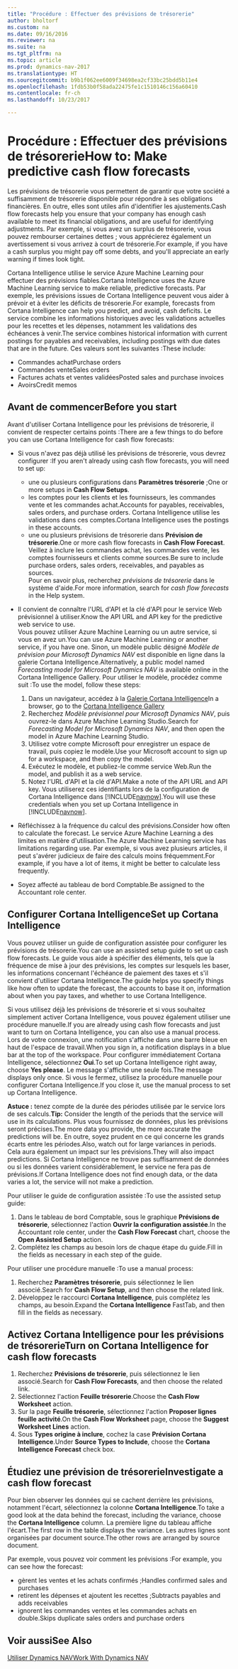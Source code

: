 ```yaml
---
title: "Procédure : Effectuer des prévisions de trésorerie"
author: bholtorf
ms.custom: na
ms.date: 09/16/2016
ms.reviewer: na
ms.suite: na
ms.tgt_pltfrm: na
ms.topic: article
ms.prod: dynamics-nav-2017
ms.translationtype: HT
ms.sourcegitcommit: b9b1f062ee6009f34698ea2cf33bc25bdd5b11e4
ms.openlocfilehash: 1fdb53b0f58ada22475fe1c1510146c156a60410
ms.contentlocale: fr-ch
ms.lasthandoff: 10/23/2017

---
```


# <a name="how-to-make-predictive-cash-flow-forecasts"></a><span data-ttu-id="3a2d6-102">Procédure : Effectuer des prévisions de trésorerie</span><span class="sxs-lookup"><span data-stu-id="3a2d6-102">How to: Make predictive cash flow forecasts</span></span>
<span data-ttu-id="3a2d6-103">Les prévisions de trésorerie vous permettent de garantir que votre société a suffisamment de trésorerie disponible pour répondre à ses obligations financières. En outre, elles sont utiles afin d'identifier les ajustements.</span><span class="sxs-lookup"><span data-stu-id="3a2d6-103">Cash flow forecasts help you ensure that your company has enough cash available to meet its financial obligations, and are useful for identifying adjustments.</span></span> <span data-ttu-id="3a2d6-104">Par exemple, si vous avez un surplus de trésorerie, vous pouvez rembourser certaines dettes ; vous apprécierez également un avertissement si vous arrivez à court de trésorerie.</span><span class="sxs-lookup"><span data-stu-id="3a2d6-104">For example, if you have a cash surplus you might pay off some debts, and you'll appreciate an early warning if times look tight.</span></span>

<span data-ttu-id="3a2d6-105">Cortana Intelligence utilise le service Azure Machine Learning pour effectuer des prévisions fiables.</span><span class="sxs-lookup"><span data-stu-id="3a2d6-105">Cortana Intelligence uses the Azure Machine Learning service to make reliable, predictive forecasts.</span></span> <span data-ttu-id="3a2d6-106">Par exemple, les prévisions issues de Cortana Intelligence peuvent vous aider à prévoir et à éviter les déficits de trésorerie.</span><span class="sxs-lookup"><span data-stu-id="3a2d6-106">For example, forecasts from Cortana Intelligence can help you predict, and avoid, cash deficits.</span></span> <span data-ttu-id="3a2d6-107">Le service combine les informations historiques avec les validations actuelles pour les recettes et les dépenses, notamment les validations des échéances à venir.</span><span class="sxs-lookup"><span data-stu-id="3a2d6-107">The service combines historical information with current postings for payables and receivables, including postings with due dates that are in the future.</span></span> <span data-ttu-id="3a2d6-108">Ces valeurs sont les suivantes :</span><span class="sxs-lookup"><span data-stu-id="3a2d6-108">These include:</span></span>
* <span data-ttu-id="3a2d6-109">Commandes achat</span><span class="sxs-lookup"><span data-stu-id="3a2d6-109">Purchase orders</span></span>
* <span data-ttu-id="3a2d6-110">Commandes vente</span><span class="sxs-lookup"><span data-stu-id="3a2d6-110">Sales orders</span></span>
* <span data-ttu-id="3a2d6-111">Factures achats et ventes validées</span><span class="sxs-lookup"><span data-stu-id="3a2d6-111">Posted sales and purchase invoices</span></span>
* <span data-ttu-id="3a2d6-112">Avoirs</span><span class="sxs-lookup"><span data-stu-id="3a2d6-112">Credit memos</span></span>

## <a name="before-you-start"></a><span data-ttu-id="3a2d6-113">Avant de commencer</span><span class="sxs-lookup"><span data-stu-id="3a2d6-113">Before you start</span></span>  
<span data-ttu-id="3a2d6-114">Avant d'utiliser Cortana Intelligence pour les prévisions de trésorerie, il convient de respecter certains points :</span><span class="sxs-lookup"><span data-stu-id="3a2d6-114">There are a few things to do before you can use Cortana Intelligence for cash flow forecasts:</span></span>
* <span data-ttu-id="3a2d6-115">Si vous n'avez pas déjà utilisé les prévisions de trésorerie, vous devrez configurer :</span><span class="sxs-lookup"><span data-stu-id="3a2d6-115">If you aren't already using cash flow forecasts, you will need to set up:</span></span>
    * <span data-ttu-id="3a2d6-116">une ou plusieurs configurations dans **Paramètres trésorerie** ;</span><span class="sxs-lookup"><span data-stu-id="3a2d6-116">One or more setups in **Cash Flow Setups**.</span></span>
    * <span data-ttu-id="3a2d6-117">les comptes pour les clients et les fournisseurs, les commandes vente et les commandes achat.</span><span class="sxs-lookup"><span data-stu-id="3a2d6-117">Accounts for payables, receivables, sales orders, and purchase orders.</span></span> <span data-ttu-id="3a2d6-118">Cortana Intelligence utilise les validations dans ces comptes.</span><span class="sxs-lookup"><span data-stu-id="3a2d6-118">Cortana Intelligence uses the postings in these accounts.</span></span>
    * <span data-ttu-id="3a2d6-119">une ou plusieurs prévisions de trésorerie dans **Prévision de trésorerie**.</span><span class="sxs-lookup"><span data-stu-id="3a2d6-119">One or more cash flow forecasts in **Cash Flow Forecast**.</span></span> <span data-ttu-id="3a2d6-120">Veillez à inclure les commandes achat, les commandes vente, les comptes fournisseurs et clients comme sources.</span><span class="sxs-lookup"><span data-stu-id="3a2d6-120">Be sure to include purchase orders, sales orders, receivables, and payables as sources.</span></span>  
    <span data-ttu-id="3a2d6-121">Pour en savoir plus, recherchez _prévisions de trésorerie_ dans le système d'aide.</span><span class="sxs-lookup"><span data-stu-id="3a2d6-121">For more information, search for _cash flow forecasts_ in the Help system.</span></span>
* <span data-ttu-id="3a2d6-122">Il convient de connaître l'URL d'API et la clé d'API pour le service Web prévisionnel à utiliser.</span><span class="sxs-lookup"><span data-stu-id="3a2d6-122">Know the API URL and API key for the predictive web service to use.</span></span>  
    <span data-ttu-id="3a2d6-123">Vous pouvez utiliser Azure Machine Learning ou un autre service, si vous en avez un.</span><span class="sxs-lookup"><span data-stu-id="3a2d6-123">You can use Azure Machine Learning or another service, if you have one.</span></span> <span data-ttu-id="3a2d6-124">Sinon, un modèle public désigné _Modèle de prévision pour Microsoft Dynamics NAV_ est disponible en ligne dans la galerie Cortana Intelligence.</span><span class="sxs-lookup"><span data-stu-id="3a2d6-124">Alternatively, a public model named _Forecasting model for Microsoft Dynamics NAV_ is available online in the Cortana Intelligence Gallery.</span></span> <span data-ttu-id="3a2d6-125">Pour utiliser le modèle, procédez comme suit :</span><span class="sxs-lookup"><span data-stu-id="3a2d6-125">To use the model, follow these steps:</span></span>

    1. <span data-ttu-id="3a2d6-126">Dans un navigateur, accédez à la [Galerie Cortana Intelligence](https://go.microsoft.com/fwlink/?linkid=828352)</span><span class="sxs-lookup"><span data-stu-id="3a2d6-126">In a browser, go to the [Cortana Intelligence Gallery](https://go.microsoft.com/fwlink/?linkid=828352)</span></span>
    2. <span data-ttu-id="3a2d6-127">Recherchez _Modèle prévisionnel pour Microsoft Dynamics NAV_, puis ouvrez-le dans Azure Machine Learning Studio.</span><span class="sxs-lookup"><span data-stu-id="3a2d6-127">Search for _Forecasting Model for Microsoft Dynamics NAV_, and then open the model in Azure Machine Learning Studio.</span></span>
    3. <span data-ttu-id="3a2d6-128">Utilisez votre compte Microsoft pour enregistrer un espace de travail, puis copiez le modèle.</span><span class="sxs-lookup"><span data-stu-id="3a2d6-128">Use your Microsoft account to sign up for a workspace, and then copy the model.</span></span>
    4. <span data-ttu-id="3a2d6-129">Exécutez le modèle, et publiez-le comme service Web.</span><span class="sxs-lookup"><span data-stu-id="3a2d6-129">Run the model, and publish it as a web service.</span></span>
    5. <span data-ttu-id="3a2d6-130">Notez l'URL d'API et la clé d'API.</span><span class="sxs-lookup"><span data-stu-id="3a2d6-130">Make a note of the API URL and API key.</span></span> <span data-ttu-id="3a2d6-131">Vous utiliserez ces identifiants lors de la configuration de Cortana Intelligence dans [!INCLUDE[navnow](includes/navnow_md.md)].</span><span class="sxs-lookup"><span data-stu-id="3a2d6-131">You will use these credentials when you set up Cortana Intelligence in [!INCLUDE[navnow](includes/navnow_md.md)].</span></span>  

* <span data-ttu-id="3a2d6-132">Réfléchissez à la fréquence du calcul des prévisions.</span><span class="sxs-lookup"><span data-stu-id="3a2d6-132">Consider how often to calculate the forecast.</span></span> <span data-ttu-id="3a2d6-133">Le service Azure Machine Learning a des limites en matière d'utilisation.</span><span class="sxs-lookup"><span data-stu-id="3a2d6-133">The Azure Machine Learning service has limitations regarding use.</span></span> <span data-ttu-id="3a2d6-134">Par exemple, si vous avez plusieurs articles, il peut s'avérer judicieux de faire des calculs moins fréquemment.</span><span class="sxs-lookup"><span data-stu-id="3a2d6-134">For example, if you have a lot of items, it might be better to calculate less frequently.</span></span>
* <span data-ttu-id="3a2d6-135">Soyez affecté au tableau de bord Comptable.</span><span class="sxs-lookup"><span data-stu-id="3a2d6-135">Be assigned to the Accountant role center.</span></span>

## <a name="set-up-cortana-intelligence"></a><span data-ttu-id="3a2d6-136">Configurer Cortana Intelligence</span><span class="sxs-lookup"><span data-stu-id="3a2d6-136">Set up Cortana Intelligence</span></span>
<span data-ttu-id="3a2d6-137">Vous pouvez utiliser un guide de configuration assistée pour configurer les prévisions de trésorerie.</span><span class="sxs-lookup"><span data-stu-id="3a2d6-137">You can use an assisted setup guide to set up cash flow forecasts.</span></span> <span data-ttu-id="3a2d6-138">Le guide vous aide à spécifier des éléments, tels que la fréquence de mise à jour des prévisions, les comptes sur lesquels les baser, les informations concernant l'échéance de paiement des taxes et s'il convient d'utiliser Cortana Intelligence.</span><span class="sxs-lookup"><span data-stu-id="3a2d6-138">The guide helps you specify things like how often to update the forecast, the accounts to base it on, information about when you pay taxes, and whether to use Cortana Intelligence.</span></span>  

<span data-ttu-id="3a2d6-139">Si vous utilisez déjà les prévisions de trésorerie et si vous souhaitez simplement activer Cortana Intelligence, vous pouvez également utiliser une procédure manuelle.</span><span class="sxs-lookup"><span data-stu-id="3a2d6-139">If you are already using cash flow forecasts and just want to turn on Cortana Intelligence, you can also use a manual process.</span></span> <span data-ttu-id="3a2d6-140">Lors de votre connexion, une notification s'affiche dans une barre bleue en haut de l'espace de travail.</span><span class="sxs-lookup"><span data-stu-id="3a2d6-140">When you sign in, a notification displays in a blue bar at the top of the workspace.</span></span> <span data-ttu-id="3a2d6-141">Pour configurer immédiatement Cortana Intelligence, sélectionnez **Oui**.</span><span class="sxs-lookup"><span data-stu-id="3a2d6-141">To set up Cortana Intelligence right away, choose **Yes please**.</span></span> <span data-ttu-id="3a2d6-142">Le message s'affiche une seule fois.</span><span class="sxs-lookup"><span data-stu-id="3a2d6-142">The message displays only once.</span></span> <span data-ttu-id="3a2d6-143">Si vous le fermez, utilisez la procédure manuelle pour configurer Cortana Intelligence.</span><span class="sxs-lookup"><span data-stu-id="3a2d6-143">If you close it, use the manual process to set up Cortana Intelligence.</span></span>  

<span data-ttu-id="3a2d6-144">**Astuce :** tenez compte de la durée des périodes utilisée par le service lors de ses calculs.</span><span class="sxs-lookup"><span data-stu-id="3a2d6-144">**Tip:** Consider the length of the periods that the service will use in its calculations.</span></span> <span data-ttu-id="3a2d6-145">Plus vous fournissez de données, plus les prévisions seront précises.</span><span class="sxs-lookup"><span data-stu-id="3a2d6-145">The more data you provide, the more accurate the predictions will be.</span></span> <span data-ttu-id="3a2d6-146">En outre, soyez prudent en ce qui concerne les grands écarts entre les périodes.</span><span class="sxs-lookup"><span data-stu-id="3a2d6-146">Also, watch out for large variances in periods.</span></span> <span data-ttu-id="3a2d6-147">Cela aura également un impact sur les prévisions.</span><span class="sxs-lookup"><span data-stu-id="3a2d6-147">They will also impact predictions.</span></span> <span data-ttu-id="3a2d6-148">Si Cortana Intelligence ne trouve pas suffisamment de données ou si les données varient considérablement, le service ne fera pas de prévisions.</span><span class="sxs-lookup"><span data-stu-id="3a2d6-148">If Cortana Intelligence does not find enough data, or the data varies a lot, the service will not make a prediction.</span></span>

<span data-ttu-id="3a2d6-149">Pour utiliser le guide de configuration assistée :</span><span class="sxs-lookup"><span data-stu-id="3a2d6-149">To use the assisted setup guide:</span></span>
1. <span data-ttu-id="3a2d6-150">Dans le tableau de bord Comptable, sous le graphique **Prévisions de trésorerie**, sélectionnez l'action **Ouvrir la configuration assistée**.</span><span class="sxs-lookup"><span data-stu-id="3a2d6-150">In the Accountant role center, under the **Cash Flow Forecast** chart, choose the **Open Assisted Setup** action.</span></span>
2. <span data-ttu-id="3a2d6-151">Complétez les champs au besoin lors de chaque étape du guide.</span><span class="sxs-lookup"><span data-stu-id="3a2d6-151">Fill in the fields as necessary in each step of the guide.</span></span>

<span data-ttu-id="3a2d6-152">Pour utiliser une procédure manuelle :</span><span class="sxs-lookup"><span data-stu-id="3a2d6-152">To use a manual process:</span></span>
1. <span data-ttu-id="3a2d6-153">Recherchez **Paramètres trésorerie**, puis sélectionnez le lien associé.</span><span class="sxs-lookup"><span data-stu-id="3a2d6-153">Search for **Cash Flow Setup**, and then choose the related link.</span></span>
2. <span data-ttu-id="3a2d6-154">Développez le raccourci **Cortana Intelligence**, puis complétez les champs, au besoin.</span><span class="sxs-lookup"><span data-stu-id="3a2d6-154">Expand the **Cortana Intelligence** FastTab, and then fill in the fields as necessary.</span></span>

## <a name="turn-on-cortana-intelligence-for-cash-flow-forecasts"></a><span data-ttu-id="3a2d6-155">Activez Cortana Intelligence pour les prévisions de trésorerie</span><span class="sxs-lookup"><span data-stu-id="3a2d6-155">Turn on Cortana Intelligence for cash flow forecasts</span></span>
1. <span data-ttu-id="3a2d6-156">Recherchez **Prévisions de trésorerie**, puis sélectionnez le lien associé.</span><span class="sxs-lookup"><span data-stu-id="3a2d6-156">Search for **Cash Flow Forecasts**, and then choose the related link.</span></span>
2. <span data-ttu-id="3a2d6-157">Sélectionnez l'action **Feuille trésorerie**.</span><span class="sxs-lookup"><span data-stu-id="3a2d6-157">Choose the **Cash Flow Worksheet** action.</span></span>
3. <span data-ttu-id="3a2d6-158">Sur la page **Feuille trésorerie**, sélectionnez l'action **Proposer lignes feuille activité**.</span><span class="sxs-lookup"><span data-stu-id="3a2d6-158">On the **Cash Flow Worksheet** page, choose the **Suggest Worksheet Lines** action.</span></span>  
4. <span data-ttu-id="3a2d6-159">Sous **Types origine à inclure**, cochez la case **Prévision Cortana Intelligence**.</span><span class="sxs-lookup"><span data-stu-id="3a2d6-159">Under **Source Types to Include**, choose the **Cortana Intelligence Forecast** check box.</span></span>

## <a name="investigate-a-cash-flow-forecast"></a><span data-ttu-id="3a2d6-160">Étudiez une prévision de trésorerie</span><span class="sxs-lookup"><span data-stu-id="3a2d6-160">Investigate a cash flow forecast</span></span>
<span data-ttu-id="3a2d6-161">Pour bien observer les données qui se cachent derrière les prévisions, notamment l'écart, sélectionnez la colonne **Cortana Intelligence**.</span><span class="sxs-lookup"><span data-stu-id="3a2d6-161">To take a good look at the data behind the forecast, including the variance, choose the **Cortana Intelligence** column.</span></span> <span data-ttu-id="3a2d6-162">La première ligne du tableau affiche l'écart.</span><span class="sxs-lookup"><span data-stu-id="3a2d6-162">The first row in the table displays the variance.</span></span> <span data-ttu-id="3a2d6-163">Les autres lignes sont organisées par document source.</span><span class="sxs-lookup"><span data-stu-id="3a2d6-163">The other rows are arranged by source document.</span></span>  

<span data-ttu-id="3a2d6-164">Par exemple, vous pouvez voir comment les prévisions :</span><span class="sxs-lookup"><span data-stu-id="3a2d6-164">For example, you can see how the forecast:</span></span>    
* <span data-ttu-id="3a2d6-165">gèrent les ventes et les achats confirmés ;</span><span class="sxs-lookup"><span data-stu-id="3a2d6-165">Handles confirmed sales and purchases</span></span>
* <span data-ttu-id="3a2d6-166">retirent les dépenses et ajoutent les recettes ;</span><span class="sxs-lookup"><span data-stu-id="3a2d6-166">Subtracts payables and adds receivables</span></span>
* <span data-ttu-id="3a2d6-167">ignorent les commandes ventes et les commandes achats en double.</span><span class="sxs-lookup"><span data-stu-id="3a2d6-167">Skips duplicate sales orders and purchase orders</span></span>

## <a name="see-also"></a><span data-ttu-id="3a2d6-168">Voir aussi</span><span class="sxs-lookup"><span data-stu-id="3a2d6-168">See Also</span></span>  
[<span data-ttu-id="3a2d6-169">Utiliser Dynamics NAV</span><span class="sxs-lookup"><span data-stu-id="3a2d6-169">Work With Dynamics NAV</span></span>](ui-work-product.md)

